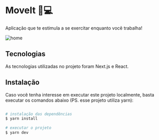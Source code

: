 # MoveIt 🦾💻

Aplicação que te estimula a se exercitar enquanto você trabalha!

![home](https://github.com/jessescn/nlw-moveit/blob/main/prints/login.PNG)

## Tecnologias

As tecnologias utilizadas no projeto foram Next.js e React. 

## Instalação

Caso você tenha interesse em executar este projeto localmente, basta executar os comandos abaixo (PS. esse projeto utiliza yarn):

```bash

# instalação das dependências
$ yarn install 

# executar o projeto
$ yarn dev

```
